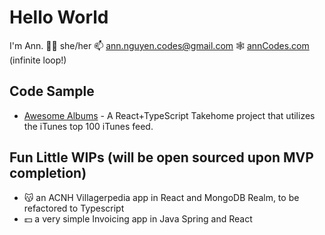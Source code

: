 # Hello World

I'm Ann. 
🙋‍♀️  she/her
📫  ann.nguyen.codes@gmail.com
🕸️  [annCodes.com](http://anncodes.com) (infinite loop!)

## Code Sample
- [Awesome Albums](https://github.com/ann-codes/takehome-awesome-albums/blob/main/README.md) - A React+TypeScript Takehome project that utilizes the iTunes top 100 iTunes feed. 

## Fun Little WIPs (will be open sourced upon MVP completion)
- 😽  an ACNH Villagerpedia app in React and MongoDB Realm, to be refactored to Typescript
- 💵  a very simple Invoicing app in Java Spring and React
 
